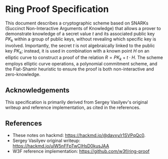 # Ring Proof Specification

This document describes a cryptographic scheme based on SNARKs (Succinct
Non-Interactive Arguments of Knowledge) that allows a prover to demonstrate
knowledge of a secret value $t$ and its associated public key $PK_k$ within
a group of public keys, without revealing which specific key is involved.
Importantly, the secret $t$ is not algebraically linked to the public key $PK_k$​;
instead, it is used in combination with a known point $H$ on an elliptic curve to
construct a proof of the relation $R = PK_k+t·H$. The scheme employs elliptic
curve operations, a polynomial commitment scheme, and the Fiat-Shamir heuristic
to ensure the proof is both non-interactive and zero-knowledge.

## Acknowledgements

This specification is primarily derived from Sergey Vasilyev's original writeup
and reference implementation, as cited in the references.

## References

- These notes on hackmd: https://hackmd.io/@davxy/r1SVPqQc0.
- Sergey Vasilyev original writeup: https://hackmd.io/ulW5nFFpTwClHsD0kusJAA
- W3F reference implementation: https://github.com/w3f/ring-proof

